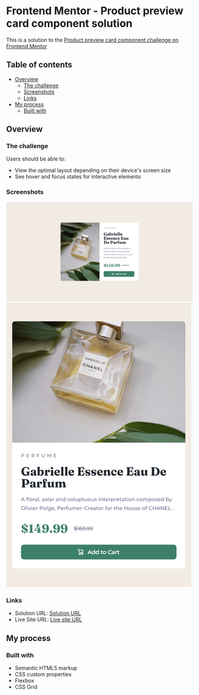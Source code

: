 # Frontend Mentor - Product preview card component solution

This is a solution to the [Product preview card component challenge on Frontend Mentor](https://www.frontendmentor.io/challenges/product-preview-card-component-GO7UmttRfa)

## Table of contents

- [Overview](#overview)
  - [The challenge](#the-challenge)
  - [Screenshots](#screenshots)
  - [Links](#links)
- [My process](#my-process)
  - [Built with](#built-with)


## Overview

### The challenge

Users should be able to:

- View the optimal layout depending on their device's screen size
- See hover and focus states for interactive elements

### Screenshots

![](./screenshots/product-preview-card-desktop-view.png)
![](./screenshots/product-preview-card-mobile-view.png)

### Links

- Solution URL: [Solution URL](https://www.frontendmentor.io/solutions/responsive-product-preview-card-component-dkgrCOUqHi)
- Live Site URL: [Live site URL](https://dashaunn.github.io/product-preview-card-component-main/)

## My process

### Built with

- Semantic HTML5 markup
- CSS custom properties
- Flexbox
- CSS Grid